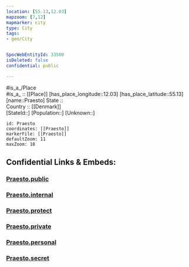 ```yaml
---
location: [55.13,12.03] 
mapzoom: [7,12] 
mapmarker: city 
type: City
tags:
- geo/City


SpocWebEntityId: 33500
isDeleted: false
confidential: public

---
```

#is_a_/Place  
#is_a_ :: [[Place]] 
[has_place_longitude::12.03] 
[has_place_latitude::55.13] 
[name::Praesto] 
State ::  
Country :: [[Denmark]]  
[StateId::] 
[Population::] 
[Unknown::] 


```leaflet
id: Praesto
coordinates: [[Praesto]] 
markerFile: [[Praesto]] 
defaultZoom: 11 
maxZoom: 18
```


## Confidential Links & Embeds: 

### [Praesto.public](/_public/\Earth\Continent\Europe\Europe~North\Denmark\Regions~Denmark\Sjælland\CityPraesto.public.md) 

### [Praesto.internal](/_internal/\Earth\Continent\Europe\Europe~North\Denmark\Regions~Denmark\Sjælland\CityPraesto.internal.md) 

### [Praesto.protect](/_protect/\Earth\Continent\Europe\Europe~North\Denmark\Regions~Denmark\Sjælland\CityPraesto.protect.md) 

### [Praesto.private](/_private/\Earth\Continent\Europe\Europe~North\Denmark\Regions~Denmark\Sjælland\CityPraesto.private.md) 

### [Praesto.personal](/_personal/\Earth\Continent\Europe\Europe~North\Denmark\Regions~Denmark\Sjælland\CityPraesto.personal.md) 

### [Praesto.secret](/_secret/\Earth\Continent\Europe\Europe~North\Denmark\Regions~Denmark\Sjælland\CityPraesto.secret.md)

